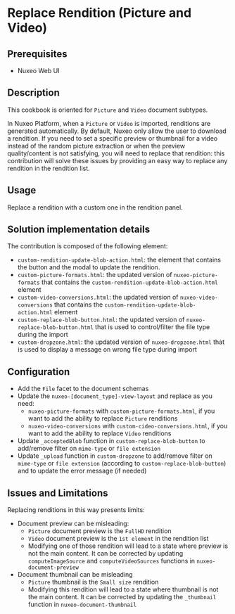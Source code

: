 # Replace Rendition (Picture and Video)

## Prerequisites

- Nuxeo Web UI

## Description

This cookbook is oriented for `Picture` and `Video` document subtypes.

In Nuxeo Platform, when a `Picture` or `Video` is imported, renditions are generated automatically. By default, Nuxeo only allow the user to download a rendition. If you need to set a specific preview or thumbnail for a video instead of the random picture extraction or when the preview quality/content is not satisfying, you will need to replace that rendition: this contribution will solve these issues by providing an easy way to replace any rendition in the rendition list.

## Usage

Replace a rendition with a custom one in the rendition panel.

## Solution implementation details

The contribution is composed of the following element:

- `custom-rendition-update-blob-action.html`: the element that contains the button and the modal to update the rendition.
- `custom-picture-formats.html`: the updated version of `nuxeo-picture-formats` that contains the `custom-rendition-update-blob-action.html` element
- `custom-video-conversions.html`: the updated version of `nuxeo-video-conversions` that contains the `custom-rendition-update-blob-action.html` element
- `custom-replace-blob-button.html`: the updated version of `nuxeo-replace-blob-button.html` that is used to control/filter the file type during the import
- `custom-dropzone.html`: the updated version of `nuxeo-dropzone.html` that is used to display a message on wrong file type during import

## Configuration

- Add the `File` facet to the document schemas
- Update the `nuxeo-[document_type]-view-layout` and replace as you need: 
    - `nuxeo-picture-formats` with `custom-picture-formats.html`, if you want to add the ability to replace `Picture` renditions
    - `nuxeo-video-conversions` with `custom-cideo-conversions.html`, if you want to add the ability to replace `Video` renditions
- Update `_acceptedBlob` function in `custom-replace-blob-button` to add/remove filter on `mime-type` or `file extension`
- Update `_upload` function in `custom-dropzone` to add/remove filter on `mime-type` or `file extension` (according to `custom-replace-blob-button`) and to update the error message (if needed)

## Issues and Limitations

Replacing renditions in this way presents limits:
- Document preview can be misleading:
  - `Picture` document preview is the `FullHD` rendition
  - `Video` document preview is the `1st element` in the rendition list
  - Modifying one of those rendition will lead to a state where preview is not the main content. It can be corrected by updating `computeImageSource` and `computeVideoSources` functions in `nuxeo-document-preview`
- Document thumbnail can be misleading
  - `Picture` thumbnail is the `Small size` rendition
  - Modifying this rendition will lead to a state where thumbnail is not the main content. It can be corrected by updating the `_thumbnail` function in `nuxeo-document-thumbnail`